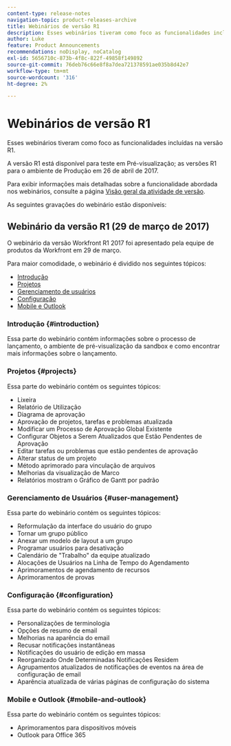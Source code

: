 ```yaml
---
content-type: release-notes
navigation-topic: product-releases-archive
title: Webinários de versão R1
description: Esses webinários tiveram como foco as funcionalidades incluídas na versão R1.
author: Luke
feature: Product Announcements
recommendations: noDisplay, noCatalog
exl-id: 5656710c-873b-4f8c-822f-49858f149892
source-git-commit: 76deb76c66e8f8a7dea721378591ae035b8d42e7
workflow-type: tm+mt
source-wordcount: '316'
ht-degree: 2%

---
```


# Webinários de versão R1

Esses webinários tiveram como foco as funcionalidades incluídas na versão R1. 

A versão R1 está disponível para teste em Pré-visualização; as versões R1 para o ambiente de Produção em 26 de abril de 2017.

Para exibir informações mais detalhadas sobre a funcionalidade abordada nos webinários, consulte a página [Visão geral da atividade de versão](../../../../product-announcements/product-releases/quarterly-release-archive/r1-release-activity/r1-release-activity-overview.md).

As seguintes gravações do webinário estão disponíveis:

## Webinário da versão R1 (29 de março de 2017)

O webinário da versão Workfront R1 2017 foi apresentado pela equipe de produtos da Workfront em 29 de março.  

Para maior comodidade, o webinário é dividido nos seguintes tópicos:

* [Introdução](#introduction)
* [Projetos](#projects)
* [Gerenciamento de usuários](#user-management)
* [Configuração](#configuration)
* [Mobile e Outlook](#mobile-and-outlook)

### Introdução {#introduction}

Essa parte do webinário contém informações sobre o processo de lançamento, o ambiente de pré-visualização da sandbox e como encontrar mais informações sobre o lançamento.

### Projetos {#projects}

Essa parte do webinário contém os seguintes tópicos:

* Lixeira
* Relatório de Utilização
* Diagrama de aprovação
* Aprovação de projetos, tarefas e problemas atualizada
* Modificar um Processo de Aprovação Global Existente
* Configurar Objetos a Serem Atualizados que Estão Pendentes de Aprovação
* Editar tarefas ou problemas que estão pendentes de aprovação
* Alterar status de um projeto
* Método aprimorado para vinculação de arquivos
* Melhorias da visualização de Marco
* Relatórios mostram o Gráfico de Gantt por padrão

### Gerenciamento de Usuários {#user-management}

Essa parte do webinário contém os seguintes tópicos:

* Reformulação da interface do usuário do grupo
* Tornar um grupo público
* Anexar um modelo de layout a um grupo
* Programar usuários para desativação
* Calendário de &quot;Trabalho&quot; da equipe atualizado
* Alocações de Usuários na Linha de Tempo do Agendamento
* Aprimoramentos de agendamento de recursos
* Aprimoramentos de provas

### Configuração {#configuration}

Essa parte do webinário contém os seguintes tópicos:

* Personalizações de terminologia
* Opções de resumo de email
* Melhorias na aparência do email
* Recusar notificações instantâneas
* Notificações do usuário de edição em massa
* Reorganizado Onde Determinadas Notificações Residem
* Agrupamentos atualizados de notificações de eventos na área de configuração de email
* Aparência atualizada de várias páginas de configuração do sistema

### Mobile e Outlook {#mobile-and-outlook}

Essa parte do webinário contém os seguintes tópicos:

* Aprimoramentos para dispositivos móveis
* Outlook para Office 365
